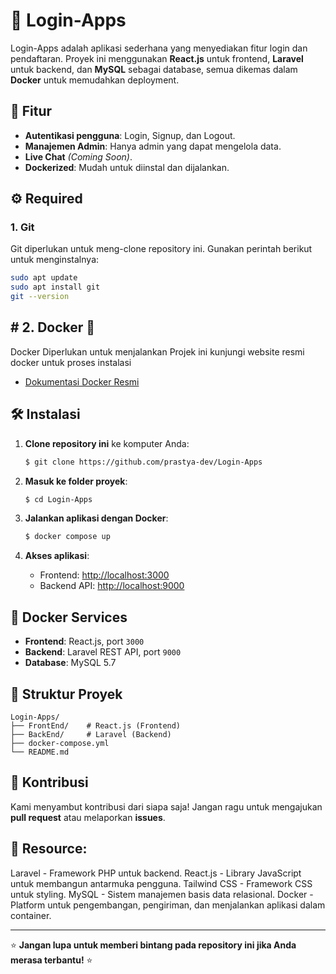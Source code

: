 # 🚀 Login-Apps

Login-Apps adalah aplikasi sederhana yang menyediakan fitur login dan pendaftaran. Proyek ini menggunakan **React.js** untuk frontend, **Laravel** untuk backend, dan **MySQL** sebagai database, semua dikemas dalam **Docker** untuk memudahkan deployment.

## 🌟 Fitur
- **Autentikasi pengguna**: Login, Signup, dan Logout.
- **Manajemen Admin**: Hanya admin yang dapat mengelola data.
- **Live Chat** *(Coming Soon)*.
- **Dockerized**: Mudah untuk diinstal dan dijalankan.

## ⚙️ Required

### 1. Git 
Git diperlukan untuk meng-clone repository ini. Gunakan perintah berikut untuk menginstalnya:

```bash
sudo apt update
sudo apt install git
git --version
```

## # 2. Docker 🐳 
Docker Diperlukan untuk menjalankan Projek ini
kunjungi website resmi docker untuk proses instalasi
- [Dokumentasi Docker Resmi](https://docs.docker.com)


 
## 🛠️ Instalasi

1. **Clone repository ini** ke komputer Anda:
   ```bash
   $ git clone https://github.com/prastya-dev/Login-Apps
   ```

2. **Masuk ke folder proyek**:
   ```bash
   $ cd Login-Apps
   ```

3. **Jalankan aplikasi dengan Docker**:
   ```bash
   $ docker compose up
   ```

4. **Akses aplikasi**:
   - Frontend: [http://localhost:3000](http://localhost:3000)
   - Backend API: [http://localhost:9000](http://localhost:9000)

## 🐳 Docker Services
- **Frontend**: React.js, port `3000`
- **Backend**: Laravel REST API, port `9000`
- **Database**: MySQL 5.7

## 📂 Struktur Proyek
```
Login-Apps/
├── FrontEnd/    # React.js (Frontend)
├── BackEnd/     # Laravel (Backend)
├── docker-compose.yml
└── README.md
```

## 🤝 Kontribusi
Kami menyambut kontribusi dari siapa saja! Jangan ragu untuk mengajukan **pull request** atau melaporkan **issues**.

## 🚀 Resource:

Laravel - Framework PHP untuk backend.
React.js - Library JavaScript untuk membangun antarmuka pengguna.
Tailwind CSS - Framework CSS untuk styling.
MySQL - Sistem manajemen basis data relasional.
Docker - Platform untuk pengembangan, pengiriman, dan menjalankan aplikasi dalam container.

---

⭐ **Jangan lupa untuk memberi bintang pada repository ini jika Anda merasa terbantu!** ⭐
```
